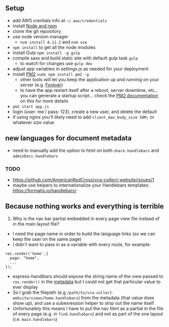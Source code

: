 ## Setup
- add AWS crentials info at `~/.aws/credentials`
- install [Node and npm](http://nodejs.org/)
- clone the git repository
- use node version manager
  - `nvm install 6.11.2` and `nvm use`
- `npm install` to get all the node modules
- install Gulp `npm install -g gulp`
- compile sass and build static site with default gulp task `gulp`
  - to watch for changes use `gulp dev`
- adjust app variables in settings.js as needed for your deployment
- install [PM2](https://github.com/Unitech/pm2) `sudo npm install pm2 -g`
  - other tools will let you keep the application up and running on your server (e.g. [Forever](https://github.com/foreverjs/forever))
  - to have the app restart itself after a reboot, server downtime, etc., you can generate a startup script... check the [PM2 documentation](https://github.com/Unitech/pm2#startup-script-generation) on this for more details
- `pm2 start app.js`
- login (user: me / pass: 123), create a new user, and delete the default
- if using nginx you'll likely need to add `client_max_body_size 50M;` or whatever size value

## new languages for document metadata
- need to manually add the option to html on both `share.handlebars` and `adminDocs.handlebars`


### TODO
- https://github.com/AmericanRedCross/vca-collect-website/issues/1
- maybe use helpers to internationalize your Handlebars templates: https://formatjs.io/handlebars/

## Because nothing works and everything is terrible
1. Why is the nav bar partial embedded in every page view file instead of in the main layout file?
  - I need the page name in order to build the language links (so we can keep the user on the same page)
  - I didn't want to pass in as a variable with every route, for example:
  ```
  res.render('home',{
    page: "home",
    ...
  });
  ```
  - express-handlbars should expose the string name of the view passed to `res.render()` in the [metadata](https://github.com/ericf/express-handlebars#metadata) but I could not get that particular value to ever display
  - So I grab the filepath (e.g `/path/to/vca-collect-website/views/home.handlebars`) from the  metadata (that value does show up), and use a subexression helper to strip out the name itself
  - Unfortunately this means I have to put the nav html as a partial in the file of every page (e.g. in `find.handlebars`) and not as part of the one layout (i.e. `main.handlebars`)
